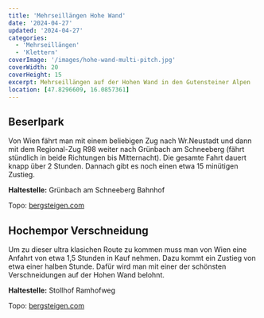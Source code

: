 ```yaml
---
title: 'Mehrseillängen Hohe Wand'
date: '2024-04-27'
updated: '2024-04-27'
categories:
  - 'Mehrseillängen'
  - 'Klettern'
coverImage: '/images/hohe-wand-multi-pitch.jpg'
coverWidth: 20
coverHeight: 15
excerpt: Mehrseillängen auf der Hohen Wand in den Gutensteiner Alpen
location: [47.8296609, 16.0857361]
---
```


## Beserlpark

Von Wien fährt man mit einem beliebigen Zug nach Wr.Neustadt und dann mit dem Regional-Zug R98 weiter nach Grünbach am Schneeberg (fährt stündlich in beide Richtungen bis Mitternacht). Die gesamte Fahrt dauert knapp über 2 Stunden. Dannach gibt es noch einen etwa 15 minütigen Zustieg.

**Haltestelle:** Grünbach am Schneeberg Bahnhof

Topo: [bergsteigen.com](https://www.bergsteigen.com/touren/klettern/beserlpark-hohe-wand/)

## Hochempor Verschneidung

Um zu dieser ultra klasichen Route zu kommen muss man von Wien eine Anfahrt von etwa 1,5 Stunden in Kauf nehmen. Dazu kommt ein Zustieg von etwa einer halben Stunde. Dafür wird man mit einer der schönsten Verschneidungen auf der Hohen Wand belohnt.

**Haltestelle:** Stollhof Ramhofweg

Topo: [bergsteigen.com](https://www.bergsteigen.com/touren/klettern/hochempor-verschneidung-hohe-wand/)
